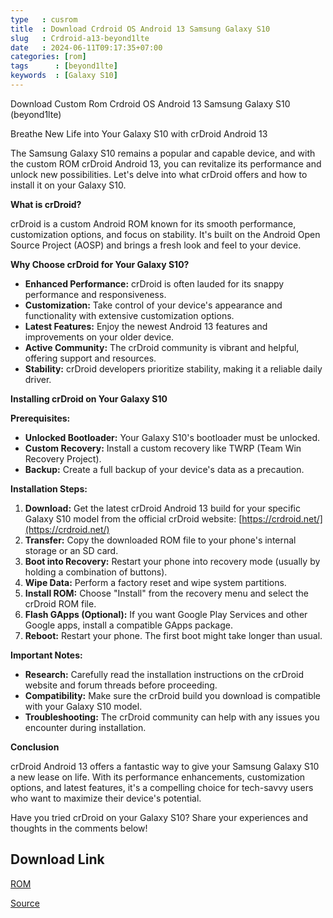 ```yaml
---
type   : cusrom
title  : Download Crdroid OS Android 13 Samsung Galaxy S10
slug   : Crdroid-a13-beyond1lte
date   : 2024-06-11T09:17:35+07:00
categories: [rom]
tags      : [beyond1lte]
keywords  : [Galaxy S10]
---
```


Download Custom Rom Crdroid OS Android 13 Samsung Galaxy S10 (beyond1lte)

Breathe New Life into Your Galaxy S10 with crDroid Android 13

The Samsung Galaxy S10 remains a popular and capable device, and with the custom ROM crDroid Android 13, you can revitalize its performance and unlock new possibilities. Let's delve into what crDroid offers and how to install it on your Galaxy S10.

**What is crDroid?**

crDroid is a custom Android ROM known for its smooth performance, customization options, and focus on stability.  It's built on the Android Open Source Project (AOSP) and brings a fresh look and feel to your device. 

**Why Choose crDroid for Your Galaxy S10?**

* **Enhanced Performance:** crDroid is often lauded for its snappy performance and responsiveness.
* **Customization:** Take control of your device's appearance and functionality with extensive customization options.
* **Latest Features:** Enjoy the newest Android 13 features and improvements on your older device.
* **Active Community:** The crDroid community is vibrant and helpful, offering support and resources.
* **Stability:** crDroid developers prioritize stability, making it a reliable daily driver.

**Installing crDroid on Your Galaxy S10**

**Prerequisites:**

* **Unlocked Bootloader:** Your Galaxy S10's bootloader must be unlocked.
* **Custom Recovery:** Install a custom recovery like TWRP (Team Win Recovery Project).
* **Backup:** Create a full backup of your device's data as a precaution.

**Installation Steps:**

1. **Download:** Get the latest crDroid Android 13 build for your specific Galaxy S10 model from the official crDroid website: [https://crdroid.net/](https://crdroid.net/) 
2. **Transfer:** Copy the downloaded ROM file to your phone's internal storage or an SD card.
3. **Boot into Recovery:**  Restart your phone into recovery mode (usually by holding a combination of buttons).
4. **Wipe Data:** Perform a factory reset and wipe system partitions.
5. **Install ROM:** Choose "Install" from the recovery menu and select the crDroid ROM file.
6. **Flash GApps (Optional):** If you want Google Play Services and other Google apps, install a compatible GApps package.
7. **Reboot:** Restart your phone. The first boot might take longer than usual.

**Important Notes:**

* **Research:** Carefully read the installation instructions on the crDroid website and forum threads before proceeding.
* **Compatibility:** Make sure the crDroid build you download is compatible with your Galaxy S10 model.
* **Troubleshooting:** The crDroid community can help with any issues you encounter during installation.

**Conclusion**

crDroid Android 13 offers a fantastic way to give your Samsung Galaxy S10 a new lease on life. With its performance enhancements, customization options, and latest features, it's a compelling choice for tech-savvy users who want to maximize their device's potential. 

Have you tried crDroid on your Galaxy S10? Share your experiences and thoughts in the comments below!


## Download Link
[ROM](https://sourceforge.net/projects/crdroid/files/beyond1lte/9.x/)

[Source](https://crdroid.net/beyond1lte/9)

